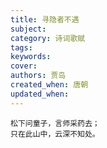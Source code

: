 ```yaml
---
title: 寻隐者不遇
subject: 
category: 诗词歌赋
tags: 
keywords: 
cover: 
authors: 贾岛
created_when: 唐朝
updated_when: 
---
```


```
松下问童子，言师采药去；
只在此山中，云深不知处。
```
